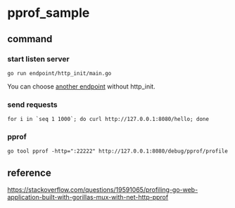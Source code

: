 # pprof_sample

## command

### start listen server

```
go run endpoint/http_init/main.go
```

You can choose [another endpoint](https://github.com/muroon/pprof_sample/tree/master/endpoint) without http_init.

### send requests

```
for i in `seq 1 1000`; do curl http://127.0.0.1:8080/hello; done
```

### pprof

```
go tool pprof -http=":22222" http://127.0.0.1:8080/debug/pprof/profile
```

## reference
https://stackoverflow.com/questions/19591065/profiling-go-web-application-built-with-gorillas-mux-with-net-http-pprof

